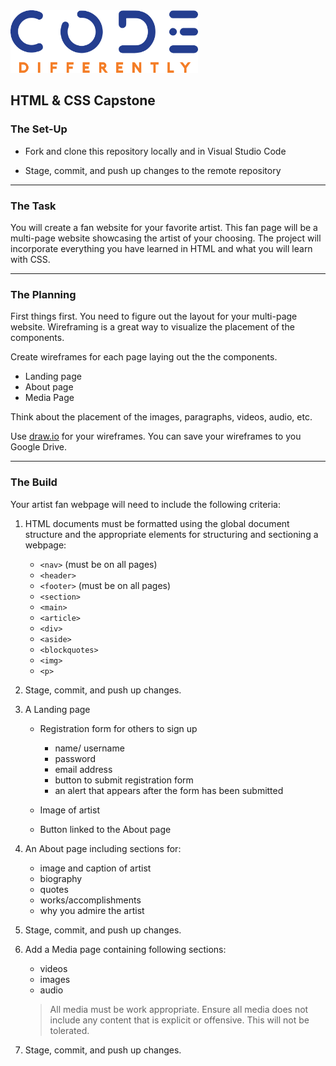 <img  src="../../assets/code-diff-logo.png" alt="Code Differently Logo" style="height:100px; width:300px;">


## HTML & CSS Capstone


### The Set-Up

- Fork and clone  this repository locally and in Visual Studio Code

- Stage, commit, and push up changes to the remote repository

---

### The Task

You will create a fan website for your favorite artist. This fan page will be a multi-page website showcasing the artist of your choosing. The project will incorporate everything you have learned in HTML and what you will learn with CSS. 

---

### The Planning

First things first. You need to figure out the layout for your multi-page website. Wireframing is a great way to visualize the placement of the components. 

Create wireframes for each page laying out the the components.

- Landing page
- About page
- Media Page

Think about the placement of the images, paragraphs, videos, audio, etc.

Use [draw.io](https://app.diagrams.net/) for your wireframes. You can save your wireframes to you Google Drive.

---

### The Build

Your artist fan webpage will need to include the following criteria:

1. HTML documents must be formatted using the global document structure and the appropriate elements for structuring and sectioning a webpage:

    - `<nav>` (must be on all pages)
    - `<header>`
    - `<footer>` (must be on all pages)
    - `<section>`
    - `<main>`
    - `<article>`
    - `<div>`
    - `<aside>`
    - `<blockquotes>`
    - `<img>`
    - `<p>`

2. Stage, commit, and push up changes.

3. A Landing page

    - Registration form for others to sign up
        - name/ username
        - password
        - email address
        - button to submit registration form
        - an alert that appears after the form has been submitted

    - Image of artist

    - Button linked to the About page


4. An About page including sections for:

    - image and caption of artist
    - biography 
    - quotes 
    - works/accomplishments
    - why you admire the artist

5. Stage, commit, and push up changes.

6. Add a Media page containing following sections:

    - videos 
    - images
    - audio 

    > All media must be work appropriate. Ensure all media does not include any content that is explicit or offensive. This will not be tolerated.
  
7. Stage, commit, and push up changes.
 





